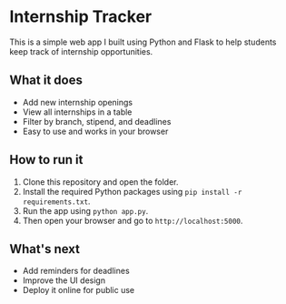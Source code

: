 # Internship Tracker

This is a simple web app I built using Python and Flask to help students keep track of internship opportunities.

## What it does

- Add new internship openings  
- View all internships in a table  
- Filter by branch, stipend, and deadlines  
- Easy to use and works in your browser

## How to run it

1. Clone this repository and open the folder.
2. Install the required Python packages using `pip install -r requirements.txt`.
3. Run the app using `python app.py`.
4. Then open your browser and go to `http://localhost:5000`.

## What's next

- Add reminders for deadlines   
- Improve the UI design  
- Deploy it online for public use
